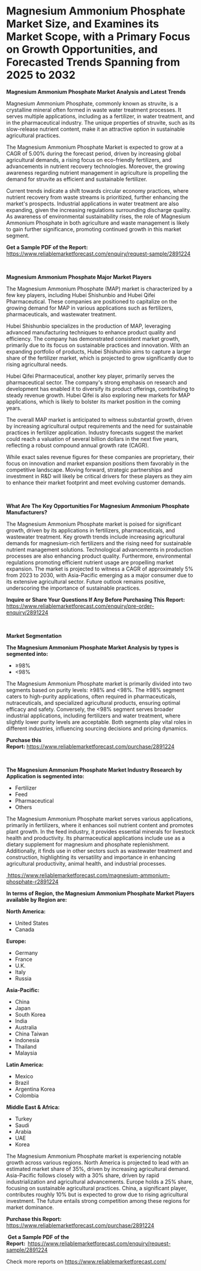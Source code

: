 <p><h1>Magnesium Ammonium Phosphate Market Size, and Examines its Market Scope, with a Primary Focus on Growth Opportunities, and Forecasted Trends Spanning from 2025 to 2032</h1></p><p><strong>Magnesium Ammonium Phosphate Market Analysis and Latest Trends</strong></p>
<p><p>Magnesium Ammonium Phosphate, commonly known as struvite, is a crystalline mineral often formed in waste water treatment processes. It serves multiple applications, including as a fertilizer, in water treatment, and in the pharmaceutical industry. The unique properties of struvite, such as its slow-release nutrient content, make it an attractive option in sustainable agricultural practices. </p><p>The Magnesium Ammonium Phosphate Market is expected to grow at a CAGR of 5.00% during the forecast period, driven by increasing global agricultural demands, a rising focus on eco-friendly fertilizers, and advancements in nutrient recovery technologies. Moreover, the growing awareness regarding nutrient management in agriculture is propelling the demand for struvite as efficient and sustainable fertilizer. </p><p>Current trends indicate a shift towards circular economy practices, where nutrient recovery from waste streams is prioritized, further enhancing the market's prospects. Industrial applications in water treatment are also expanding, given the increasing regulations surrounding discharge quality. As awareness of environmental sustainability rises, the role of Magnesium Ammonium Phosphate in both agriculture and waste management is likely to gain further significance, promoting continued growth in this market segment.</p></p>
<p><strong>Get a Sample PDF of the Report:&nbsp;</strong> <a href="https://www.reliablemarketforecast.com/enquiry/request-sample/2891224?utm_campaign=2803&utm_medium=2&utm_source=Github&utm_content=ia&utm_term=14032025&utm_id=magnesium-ammonium-phosphate">https://www.reliablemarketforecast.com/enquiry/request-sample/2891224</a></p>
<p>&nbsp;</p>
<p><strong>Magnesium Ammonium Phosphate Major Market Players</strong></p>
<p><p>The Magnesium Ammonium Phosphate (MAP) market is characterized by a few key players, including Hubei Shishunbio and Hubei Qifei Pharmaceutical. These companies are positioned to capitalize on the growing demand for MAP in various applications such as fertilizers, pharmaceuticals, and wastewater treatment.</p><p>Hubei Shishunbio specializes in the production of MAP, leveraging advanced manufacturing techniques to enhance product quality and efficiency. The company has demonstrated consistent market growth, primarily due to its focus on sustainable practices and innovation. With an expanding portfolio of products, Hubei Shishunbio aims to capture a larger share of the fertilizer market, which is projected to grow significantly due to rising agricultural needs.</p><p>Hubei Qifei Pharmaceutical, another key player, primarily serves the pharmaceutical sector. The company's strong emphasis on research and development has enabled it to diversify its product offerings, contributing to steady revenue growth. Hubei Qifei is also exploring new markets for MAP applications, which is likely to bolster its market position in the coming years.</p><p>The overall MAP market is anticipated to witness substantial growth, driven by increasing agricultural output requirements and the need for sustainable practices in fertilizer application. Industry forecasts suggest the market could reach a valuation of several billion dollars in the next five years, reflecting a robust compound annual growth rate (CAGR).</p><p>While exact sales revenue figures for these companies are proprietary, their focus on innovation and market expansion positions them favorably in the competitive landscape. Moving forward, strategic partnerships and investment in R&D will likely be critical drivers for these players as they aim to enhance their market footprint and meet evolving customer demands.</p></p>
<p>&nbsp;</p>
<p><strong>What Are The Key Opportunities For Magnesium Ammonium Phosphate Manufacturers?</strong></p>
<p><p>The Magnesium Ammonium Phosphate market is poised for significant growth, driven by its applications in fertilizers, pharmaceuticals, and wastewater treatment. Key growth trends include increasing agricultural demands for magnesium-rich fertilizers and the rising need for sustainable nutrient management solutions. Technological advancements in production processes are also enhancing product quality. Furthermore, environmental regulations promoting efficient nutrient usage are propelling market expansion. The market is projected to witness a CAGR of approximately 5% from 2023 to 2030, with Asia-Pacific emerging as a major consumer due to its extensive agricultural sector. Future outlook remains positive, underscoring the importance of sustainable practices.</p></p>
<p><strong>Inquire or Share Your Questions If Any Before Purchasing This Report:</strong> <a href="https://www.reliablemarketforecast.com/enquiry/pre-order-enquiry/2891224?utm_campaign=2803&utm_medium=2&utm_source=Github&utm_content=ia&utm_term=14032025&utm_id=magnesium-ammonium-phosphate">https://www.reliablemarketforecast.com/enquiry/pre-order-enquiry/2891224</a></p>
<p>&nbsp;</p>
<p><strong>Market Segmentation</strong></p>
<p><strong>The Magnesium Ammonium Phosphate Market Analysis by types is segmented into:</strong></p>
<p><ul><li>≥98%</li><li><98%</li></ul></p>
<p><p>The Magnesium Ammonium Phosphate market is primarily divided into two segments based on purity levels: ≥98% and <98%. The ≥98% segment caters to high-purity applications, often required in pharmaceuticals, nutraceuticals, and specialized agricultural products, ensuring optimal efficacy and safety. Conversely, the <98% segment serves broader industrial applications, including fertilizers and water treatment, where slightly lower purity levels are acceptable. Both segments play vital roles in different industries, influencing sourcing decisions and pricing dynamics.</p></p>
<p><strong>Purchase this Report:&nbsp;</strong><a href="https://www.reliablemarketforecast.com/purchase/2891224?utm_campaign=2803&utm_medium=2&utm_source=Github&utm_content=ia&utm_term=14032025&utm_id=magnesium-ammonium-phosphate">https://www.reliablemarketforecast.com/purchase/2891224</a></p>
<p>&nbsp;</p>
<p><strong>The Magnesium Ammonium Phosphate Market Industry Research by Application is segmented into:</strong></p>
<p><ul><li>Fertilizer</li><li>Feed</li><li>Pharmaceutical</li><li>Others</li></ul></p>
<p><p>The Magnesium Ammonium Phosphate market serves various applications, primarily in fertilizers, where it enhances soil nutrient content and promotes plant growth. In the feed industry, it provides essential minerals for livestock health and productivity. Its pharmaceutical applications include use as a dietary supplement for magnesium and phosphate replenishment. Additionally, it finds use in other sectors such as wastewater treatment and construction, highlighting its versatility and importance in enhancing agricultural productivity, animal health, and industrial processes.</p></p>
<p><a href="https://www.reliablemarketforecast.com/magnesium-ammonium-phosphate-r2891224?utm_campaign=2803&utm_medium=2&utm_source=Github&utm_content=ia&utm_term=14032025&utm_id=magnesium-ammonium-phosphate">&nbsp;https://www.reliablemarketforecast.com/magnesium-ammonium-phosphate-r2891224</a></p>
<p><strong>In terms of Region, the Magnesium Ammonium Phosphate Market Players available by Region are:</strong></p>
<p>
    <p> <strong> North America: </strong>
        <ul>
            <li>United States</li>
            <li>Canada</li>
        </ul>
        </p> 
    <p> <strong> Europe: </strong>
        <ul>
            <li>Germany</li>
            <li>France</li>
            <li>U.K.</li>
            <li>Italy</li>
            <li>Russia</li>
        </ul>
        </p> 
    <p> <strong> Asia-Pacific: </strong>
        <ul>
            <li>China</li>
            <li>Japan</li>
            <li>South Korea</li>
            <li>India</li>
            <li>Australia</li>
            <li>China Taiwan</li>
            <li>Indonesia</li>
            <li>Thailand</li>
            <li>Malaysia</li>
        </ul>
        </p> 
    <p> <strong> Latin America: </strong>
        <ul>
            <li>Mexico</li>
            <li>Brazil</li>
            <li>Argentina Korea</li>
            <li>Colombia</li>
        </ul>
        </p> 
    <p> <strong> Middle East & Africa: </strong>
        <ul>
            <li>Turkey</li>
            <li>Saudi</li>
            <li>Arabia</li>
            <li>UAE</li>
            <li>Korea</li>
        </ul>
    </p>
    </p>
<p><p>The Magnesium Ammonium Phosphate market is experiencing notable growth across various regions. North America is projected to lead with an estimated market share of 35%, driven by increasing agricultural demand. Asia-Pacific follows closely with a 30% share, driven by rapid industrialization and agricultural advancements. Europe holds a 25% share, focusing on sustainable agricultural practices. China, a significant player, contributes roughly 10% but is expected to grow due to rising agricultural investment. The future entails strong competition among these regions for market dominance.</p></p>
<p><strong>Purchase this Report: </strong><a href="https://www.reliablemarketforecast.com/purchase/2891224?utm_campaign=2803&utm_medium=2&utm_source=Github&utm_content=ia&utm_term=14032025&utm_id=magnesium-ammonium-phosphate">https://www.reliablemarketforecast.com/purchase/2891224</a></p>
<p>&nbsp;<strong>Get a Sample PDF of the Report:&nbsp;&nbsp;</strong><a href="https://www.reliablemarketforecast.com/enquiry/request-sample/2891224?utm_campaign=2803&utm_medium=2&utm_source=Github&utm_content=ia&utm_term=14032025&utm_id=magnesium-ammonium-phosphate">https://www.reliablemarketforecast.com/enquiry/request-sample/2891224</a></p>
<p><strong></strong></p>
<p>Check more reports on <a href="https://www.reliablemarketforecast.com/?utm_campaign=2803&utm_medium=2&utm_source=Github&utm_content=ia&utm_term=14032025&utm_id=magnesium-ammonium-phosphate">https://www.reliablemarketforecast.com/</a></p>